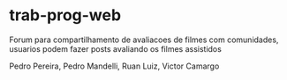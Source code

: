 # trab-prog-web

Forum para compartilhamento de avaliacoes de filmes com comunidades, usuarios podem fazer posts avaliando os filmes assistidos


Pedro Pereira, Pedro Mandelli, Ruan Luiz, Victor Camargo
